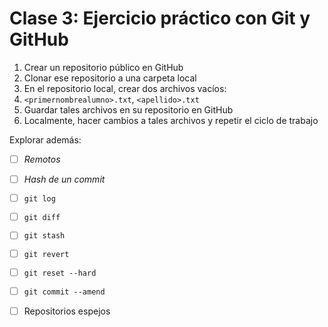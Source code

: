 # Clase 3: Ejercicio práctico con Git y GitHub

1. Crear un repositorio público en GitHub
2. Clonar ese repositorio a una carpeta local
3. En el repositorio local, crear dos archivos vacíos:
4. `<primernombrealumno>.txt`, `<apellido>.txt`
5. Guardar tales archivos en su repositorio en GitHub
6. Localmente, hacer cambios a tales archivos y repetir el ciclo de trabajo

Explorar además:
- [ ] _Remotos_
- [ ] _Hash de un commit_
- [ ] `git log`
- [ ] `git diff`
- [ ] `git stash`
- [ ] `git revert`
- [ ] `git reset --hard`
- [ ] `git commit --amend`
- [ ] Repositorios espejos

